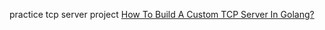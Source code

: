 practice tcp server project
[How To Build A Custom TCP Server In Golang?](https://www.youtube.com/watch?v=qJQrrscB1-4)
